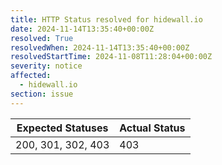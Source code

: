 ```yaml
---
title: HTTP Status resolved for hidewall.io
date: 2024-11-14T13:35:40+00:00Z
resolved: True
resolvedWhen: 2024-11-14T13:35:40+00:00Z
resolvedStartTime: 2024-11-08T11:28:04+00:00Z
severity: notice
affected:
  - hidewall.io
section: issue
---
```


| Expected Statuses | Actual Status  |
|-------------------|----------------|
| 200, 301, 302, 403 | 403 |
